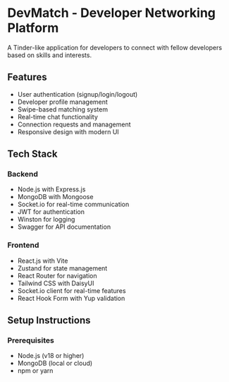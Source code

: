 # DevMatch - Developer Networking Platform

A Tinder-like application for developers to connect with fellow developers based on skills and interests.

## Features

- User authentication (signup/login/logout)
- Developer profile management
- Swipe-based matching system
- Real-time chat functionality
- Connection requests and management
- Responsive design with modern UI

## Tech Stack

### Backend
- Node.js with Express.js
- MongoDB with Mongoose
- Socket.io for real-time communication
- JWT for authentication
- Winston for logging
- Swagger for API documentation

### Frontend
- React.js with Vite
- Zustand for state management
- React Router for navigation
- Tailwind CSS with DaisyUI
- Socket.io client for real-time features
- React Hook Form with Yup validation

## Setup Instructions

### Prerequisites
- Node.js (v18 or higher)
- MongoDB (local or cloud)
- npm or yarn